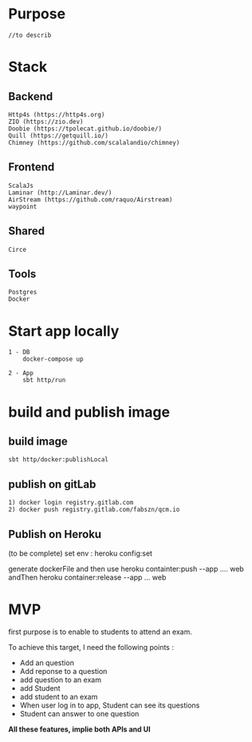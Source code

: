 # Purpose 

    //to describ

# Stack

## Backend
    Http4s (https://http4s.org)
    ZIO (https://zio.dev)
    Doobie (https://tpolecat.github.io/doobie/)
    Quill (https://getquill.io/)
    Chimney (https://github.com/scalalandio/chimney)
## Frontend   
    ScalaJs 
    Laminar (http://Laminar.dev/)
    AirStream (https://github.com/raquo/Airstream)
    waypoint
## Shared
    Circe

## Tools

    Postgres
    Docker

# Start app locally

    1 - DB 
        docker-compose up

    2 - App
        sbt http/run

# build and publish image

## build image

    sbt http/docker:publishLocal

## publish on gitLab 

    1) docker login registry.gitlab.com
    2) docker push registry.gitlab.com/fabszn/qcm.io

## Publish on Heroku

(to be complete) 
 set env : heroku config:set

generate dockerFile and then use heroku containter:push --app .... web andThen heroku container:release --app ... web



# MVP 

first purpose is to enable to students to attend an exam.

To achieve this target, I need the following points :

 - Add an question
 - Add reponse to a question
 - add question  to an exam
 - add Student
 - add student to an exam
 - When user log in to app, Student can see its questions
 - Student can answer to one question 

 **All these features, implie both APIs and UI** 

